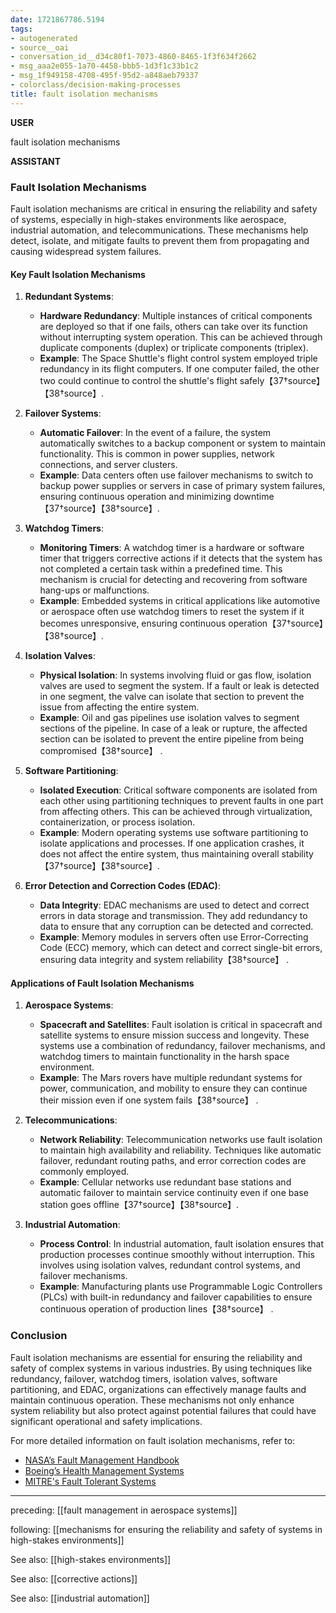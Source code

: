 ```yaml
---
date: 1721867786.5194
tags:
- autogenerated
- source__oai
- conversation_id__d34c80f1-7073-4860-8465-1f3f634f2662
- msg_aaa2e055-1a70-4458-bbb5-1d3f1c33b1c2
- msg_1f949158-4708-495f-95d2-a848aeb79337
- colorclass/decision-making-processes
title: fault isolation mechanisms
---
```


**USER**

fault isolation mechanisms


**ASSISTANT**

### Fault Isolation Mechanisms

Fault isolation mechanisms are critical in ensuring the reliability and safety of systems, especially in high-stakes environments like aerospace, industrial automation, and telecommunications. These mechanisms help detect, isolate, and mitigate faults to prevent them from propagating and causing widespread system failures.

#### Key Fault Isolation Mechanisms

1. **Redundant Systems**:
   - **Hardware Redundancy**: Multiple instances of critical components are deployed so that if one fails, others can take over its function without interrupting system operation. This can be achieved through duplicate components (duplex) or triplicate components (triplex).
   - **Example**: The Space Shuttle's flight control system employed triple redundancy in its flight computers. If one computer failed, the other two could continue to control the shuttle's flight safely【37†source】【38†source】.

2. **Failover Systems**:
   - **Automatic Failover**: In the event of a failure, the system automatically switches to a backup component or system to maintain functionality. This is common in power supplies, network connections, and server clusters.
   - **Example**: Data centers often use failover mechanisms to switch to backup power supplies or servers in case of primary system failures, ensuring continuous operation and minimizing downtime【37†source】【38†source】.

3. **Watchdog Timers**:
   - **Monitoring Timers**: A watchdog timer is a hardware or software timer that triggers corrective actions if it detects that the system has not completed a certain task within a predefined time. This mechanism is crucial for detecting and recovering from software hang-ups or malfunctions.
   - **Example**: Embedded systems in critical applications like automotive or aerospace often use watchdog timers to reset the system if it becomes unresponsive, ensuring continuous operation【37†source】【38†source】.

4. **Isolation Valves**:
   - **Physical Isolation**: In systems involving fluid or gas flow, isolation valves are used to segment the system. If a fault or leak is detected in one segment, the valve can isolate that section to prevent the issue from affecting the entire system.
   - **Example**: Oil and gas pipelines use isolation valves to segment sections of the pipeline. In case of a leak or rupture, the affected section can be isolated to prevent the entire pipeline from being compromised【38†source】 .

5. **Software Partitioning**:
   - **Isolated Execution**: Critical software components are isolated from each other using partitioning techniques to prevent faults in one part from affecting others. This can be achieved through virtualization, containerization, or process isolation.
   - **Example**: Modern operating systems use software partitioning to isolate applications and processes. If one application crashes, it does not affect the entire system, thus maintaining overall stability【37†source】【38†source】.

6. **Error Detection and Correction Codes (EDAC)**:
   - **Data Integrity**: EDAC mechanisms are used to detect and correct errors in data storage and transmission. They add redundancy to data to ensure that any corruption can be detected and corrected.
   - **Example**: Memory modules in servers often use Error-Correcting Code (ECC) memory, which can detect and correct single-bit errors, ensuring data integrity and system reliability【38†source】 .

#### Applications of Fault Isolation Mechanisms

1. **Aerospace Systems**:
   - **Spacecraft and Satellites**: Fault isolation is critical in spacecraft and satellite systems to ensure mission success and longevity. These systems use a combination of redundancy, failover mechanisms, and watchdog timers to maintain functionality in the harsh space environment.
   - **Example**: The Mars rovers have multiple redundant systems for power, communication, and mobility to ensure they can continue their mission even if one system fails【38†source】 .

2. **Telecommunications**:
   - **Network Reliability**: Telecommunication networks use fault isolation to maintain high availability and reliability. Techniques like automatic failover, redundant routing paths, and error correction codes are commonly employed.
   - **Example**: Cellular networks use redundant base stations and automatic failover to maintain service continuity even if one base station goes offline【37†source】【38†source】.

3. **Industrial Automation**:
   - **Process Control**: In industrial automation, fault isolation ensures that production processes continue smoothly without interruption. This involves using isolation valves, redundant control systems, and failover mechanisms.
   - **Example**: Manufacturing plants use Programmable Logic Controllers (PLCs) with built-in redundancy and failover capabilities to ensure continuous operation of production lines【38†source】 .

### Conclusion

Fault isolation mechanisms are essential for ensuring the reliability and safety of complex systems in various industries. By using techniques like redundancy, failover, watchdog timers, isolation valves, software partitioning, and EDAC, organizations can effectively manage faults and maintain continuous operation. These mechanisms not only enhance system reliability but also protect against potential failures that could have significant operational and safety implications.

For more detailed information on fault isolation mechanisms, refer to:
- [NASA’s Fault Management Handbook](https://www.nasa.gov/sites/default/files/atoms/files/nasa_fault_management_handbook.pdf)
- [Boeing’s Health Management Systems](https://www.boeing.com/commercial/aeromagazine/articles/qtr_04_09/pdfs/AERO_Q4-09.pdf)
- [MITRE's Fault Tolerant Systems](https://www.mitre.org/publications/technical-papers/fault-tolerant-systems)


---

preceding: [[fault management in aerospace systems]]  


following: [[mechanisms for ensuring the reliability and safety of systems in high-stakes environments]]

See also: [[high-stakes environments]]


See also: [[corrective actions]]


See also: [[industrial automation]]